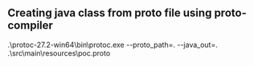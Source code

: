 ## Creating java class from proto file using proto-compiler

.\protoc-27.2-win64\bin\protoc.exe --proto_path=. --java_out=. .\src\main\resources\poc.proto